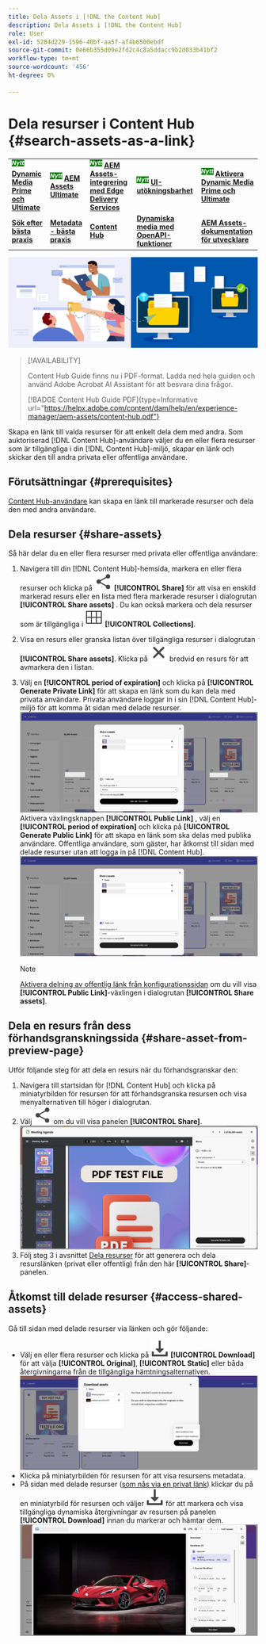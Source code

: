 ```yaml
---
title: Dela Assets i [!DNL the Content Hub]
description: Dela Assets i [!DNL the Content Hub]
role: User
exl-id: 5284d229-1596-40bf-aa5f-af4b6500ebdf
source-git-commit: 0e66b355d09e2fd2c4c8a5ddacc9b2d033b41bf2
workflow-type: tm+mt
source-wordcount: '456'
ht-degree: 0%

---
```


# Dela resurser i Content Hub {#search-assets-as-a-link}

<table>
    <tr>
        <td>
            <sup style= "background-color:#008000; color:#FFFFFF; font-weight:bold"><i>Nytt</i></sup> <a href="/help/assets/dynamic-media/dm-prime-ultimate.md"><b>Dynamic Media Prime och Ultimate</b></a>
        </td>
        <td>
            <sup style= "background-color:#008000; color:#FFFFFF; font-weight:bold"><i>Nytt</i></sup> <a href="/help/assets/assets-ultimate-overview.md"><b>AEM Assets Ultimate</b></a>
        </td>
        <td>
            <sup style= "background-color:#008000; color:#FFFFFF; font-weight:bold"><i>Nytt</i></sup> <a href="/help/assets/integrate-aem-assets-edge-delivery-services.md"><b>AEM Assets-integrering med Edge Delivery Services</b></a>
        </td>
        <td>
            <sup style= "background-color:#008000; color:#FFFFFF; font-weight:bold"><i>Nytt</i></sup> <a href="/help/assets/aem-assets-view-ui-extensibility.md"><b>UI-utökningsbarhet</b></a>
        </td>
          <td>
            <sup style= "background-color:#008000; color:#FFFFFF; font-weight:bold"><i>Nytt</i></sup> <a href="/help/assets/dynamic-media/enable-dynamic-media-prime-and-ultimate.md"><b>Aktivera Dynamic Media Prime och Ultimate</b></a>
        </td>
    </tr>
    <tr>
        <td>
            <a href="/help/assets/search-best-practices.md"><b>Sök efter bästa praxis</b></a>
        </td>
        <td>
            <a href="/help/assets/metadata-best-practices.md"><b>Metadata - bästa praxis</b></a>
        </td>
        <td>
            <a href="/help/assets/product-overview.md"><b>Content Hub</b></a>
        </td>
        <td>
            <a href="/help/assets/dynamic-media-open-apis-overview.md"><b>Dynamiska media med OpenAPI-funktioner</b></a>
        </td>
        <td>
            <a href="https://developer.adobe.com/experience-cloud/experience-manager-apis/"><b>AEM Assets-dokumentation för utvecklare</b></a>
        </td>
    </tr>
</table>

![Dela banderollbild för resurser](assets/share-assets-banner.png)

>[!AVAILABILITY]
>
>Content Hub Guide finns nu i PDF-format. Ladda ned hela guiden och använd Adobe Acrobat AI Assistant för att besvara dina frågor.
>
>[!BADGE Content Hub Guide PDF]{type=Informative url="https://helpx.adobe.com/content/dam/help/en/experience-manager/aem-assets/content-hub.pdf"}

Skapa en länk till valda resurser för att enkelt dela dem med andra. Som auktoriserad [!DNL Content Hub]-användare väljer du en eller flera resurser som är tillgängliga i din [!DNL Content Hub]-miljö, skapar en länk och skickar den till andra privata eller offentliga användare.

## Förutsättningar {#prerequisites}

[Content Hub-användare](deploy-content-hub.md#onboard-content-hub-users) kan skapa en länk till markerade resurser och dela den med andra användare.

## Dela resurser {#share-assets}

Så här delar du en eller flera resurser med privata eller offentliga användare:
1. Navigera till din [!DNL Content Hub]-hemsida, markera en eller flera resurser och klicka på ![ dela ](/help/assets/assets/share.svg) **[!UICONTROL Share]** för att visa en enskild markerad resurs eller en lista med flera markerade resurser i dialogrutan **[!UICONTROL Share assets]** .
Du kan också markera och dela resurser som är tillgängliga i ![samlingar](/help/assets/assets/Smock_Collection_18_N.svg) **[!UICONTROL Collections]**.
1. Visa en resurs eller granska listan över tillgängliga resurser i dialogrutan **[!UICONTROL Share assets]**. Klicka på ![avmarkera](/help/assets/assets/Close.svg) bredvid en resurs för att avmarkera den i listan.
1. Välj en **[!UICONTROL period of expiration]** och klicka på **[!UICONTROL Generate Private Link]** för att skapa en länk som du kan dela med privata användare. Privata användare loggar in i sin [!DNL Content Hub]-miljö för att komma åt sidan med delade resurser.
   ![privat och offentlig länk](/help/assets/assets/private-and-public-link.png)
Aktivera växlingsknappen **[!UICONTROL Public Link]** , välj en **[!UICONTROL period of expiration]** och klicka på **[!UICONTROL Generate Public Link]** för att skapa en länk som ska delas med publika användare. Offentliga användare, som gäster, har åtkomst till sidan med delade resurser utan att logga in på [!DNL Content Hub].
   ![privat och offentlig länk](/help/assets/assets/public-and-private-link.png)

   >[!NOTE]
   > 
   > [Aktivera delning av offentlig länk från konfigurationssidan](/help/assets/configure-content-hub-ui-options.md#enable-public-link-sharing) om du vill visa **[!UICONTROL Public Link]**-växlingen i dialogrutan **[!UICONTROL Share assets]**.

## Dela en resurs från dess förhandsgranskningssida {#share-asset-from-preview-page}

Utför följande steg för att dela en resurs när du förhandsgranskar den:

1. Navigera till startsidan för [!DNL Content Hub] och klicka på miniatyrbilden för resursen för att förhandsgranska resursen och visa menyalternativen till höger i dialogrutan.
1. Välj ![dela](/help/assets/assets/share.svg) om du vill visa panelen **[!UICONTROL Share]**.
   ![dela resurs vid förhandsgranskning](/help/assets/assets/share-assets-from-share-panel.png)
1. Följ steg 3 i avsnittet [Dela resurser](#share-assets) för att generera och dela resurslänken (privat eller offentlig) från den här **[!UICONTROL Share]**-panelen.

## Åtkomst till delade resurser {#access-shared-assets}

Gå till sidan med delade resurser via länken och gör följande:

* Välj en eller flera resurser och klicka på ![download](/help/assets/assets/download-icon.svg) **[!UICONTROL Download]** för att välja **[!UICONTROL Original]**, **[!UICONTROL Static]** eller båda återgivningarna från de tillgängliga hämtningsalternativen.
  ![](/help/assets/assets/download-shared-assets.png)
* Klicka på miniatyrbilden för resursen för att visa resursens metadata.
* På sidan med delade resurser ([som nås via en privat länk](#share-assets)) klickar du på en miniatyrbild för resursen och väljer ![hämta](/help/assets/assets/download-icon.svg) för att markera och visa tillgängliga dynamiska återgivningar av resursen på panelen **[!UICONTROL Download]** innan du markerar och hämtar dem.
  ![](/help/assets/assets/download-renditions-shared-assets-page.png)





